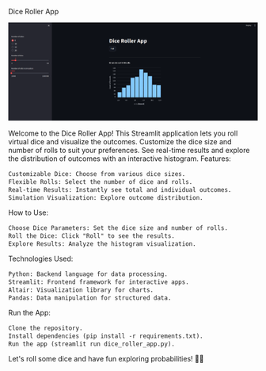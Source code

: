 Dice Roller App

![Dashboard Screenshot](https://github.com/Tripathi-Manjul/Projects/blob/main/streamlit.png)


Welcome to the Dice Roller App! This Streamlit application lets you roll virtual dice and visualize the outcomes. Customize the dice size and number of rolls to suit your preferences. See real-time results and explore the distribution of outcomes with an interactive histogram.
Features:

    Customizable Dice: Choose from various dice sizes.
    Flexible Rolls: Select the number of dice and rolls.
    Real-time Results: Instantly see total and individual outcomes.
    Simulation Visualization: Explore outcome distribution.

How to Use:

    Choose Dice Parameters: Set the dice size and number of rolls.
    Roll the Dice: Click "Roll" to see the results.
    Explore Results: Analyze the histogram visualization.

Technologies Used:

    Python: Backend language for data processing.
    Streamlit: Frontend framework for interactive apps.
    Altair: Visualization library for charts.
    Pandas: Data manipulation for structured data.

Run the App:

    Clone the repository.
    Install dependencies (pip install -r requirements.txt).
    Run the app (streamlit run dice_roller_app.py).

Let's roll some dice and have fun exploring probabilities! 🎲✨

